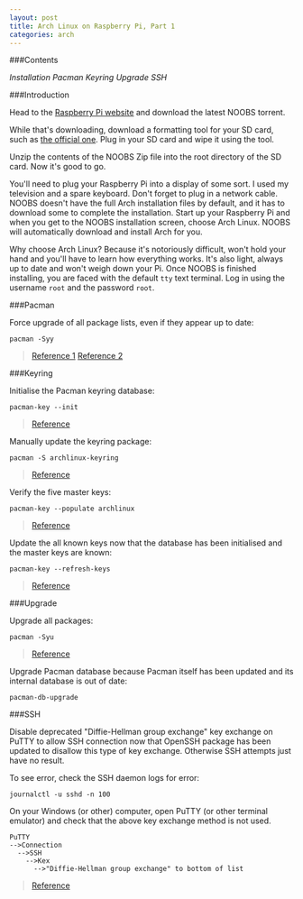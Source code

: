```yaml
---
layout: post
title: Arch Linux on Raspberry Pi, Part 1
categories: arch
---
```


###Contents

_Installation_
_Pacman_
_Keyring_
_Upgrade_
_SSH_

###Introduction

Head to the [Raspberry Pi website](http://www.raspberrypi.org/downloads/) and download the latest NOOBS torrent.

While that's downloading, download a formatting tool for your SD card, such as [the official one](https://www.sdcard.org/downloads/formatter_4/). Plug in your SD card and wipe it using the tool.

Unzip the contents of the NOOBS Zip file into the root directory of the SD card. Now it's good to go.

You'll need to plug your Raspberry Pi into a display of some sort. I used my television and a spare keyboard. Don't forget to plug in a network cable. NOOBS doesn't have the full Arch installation files by default, and it has to download some to complete the installation. Start up your Raspberry Pi and when you get to the NOOBS installation screen, choose Arch Linux. NOOBS will automatically download and install Arch for you.

Why choose Arch Linux? Because it's notoriously difficult, won't hold your hand and you'll have to learn how everything works. It's also light, always up to date and won't weigh down your Pi. Once NOOBS is finished installing, you are faced with the default `tty` text terminal. Log in using the username `root` and the password `root`.

###Pacman

Force upgrade of all package lists, even if they appear up to date:

  `pacman -Syy`
>[Reference 1](https://wiki.archlinux.org/index.php/Pacman#Packages_cannot_be_retrieved_on_installation)
>[Reference 2](https://bbs.archlinux.org/viewtopic.php?pid=1403731#p1403731)

###Keyring

Initialise the Pacman keyring database:

  `pacman-key --init`
>[Reference]( https://wiki.archlinux.org/index.php/Pacman/Package_signing#Initializing_the_keyring)

Manually update the keyring package:

  `pacman -S archlinux-keyring`
>[Reference](  https://wiki.archlinux.org/index.php/pacman#Signature_from_.22User_.3Cemail.40gmail.com.3E.22_is_unknown_trust.2C_installation_failed)

Verify the five  master keys:

  `pacman-key --populate archlinux`
>[Reference](https://wiki.archlinux.org/index.php/Pacman/Package_signing#Verifying_the_five_master_keys)

Update the all known keys now that the database has been initialised and the master keys are known:

  `pacman-key --refresh-keys`
>[Reference](https://wiki.archlinux.org/index.php/pacman#Signature_from_.22User_.3Cemail.40gmail.com.3E.22_is_unknown_trust.2C_installation_failed)

###Upgrade

Upgrade all packages:

  `pacman -Syu`
>[Reference](https://wiki.archlinux.org/index.php/Pacman#Upgrading_packages)

Upgrade Pacman database because Pacman itself has been updated and its internal database is out of date:

  `pacman-db-upgrade`

###SSH

Disable deprecated "Diffie-Hellman group exchange" key exchange on PuTTY to allow SSH connection now that OpenSSH package has been updated to disallow this type of key exchange. Otherwise SSH attempts just have no result.

To see error, check the SSH daemon logs for error:

  `journalctl -u sshd -n 100`

On your Windows (or other) computer, open PuTTY (or other terminal emulator) and check that the above key exchange method is not used.

    PuTTY
    -->Connection
      -->SSH
        -->Kex
          -->"Diffie-Hellman group exchange" to bottom of list

> [Reference](https://blog.nytsoi.net/2015/07/13/putty-kex-error)
